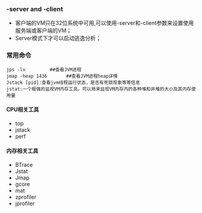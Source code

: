 ### -server and -client

* 客户端的VM只在32位系统中可用,可以使用-server和-client参数来设置使用服务端或客户端的VM；
* Server模式下才可以启动逃逸分析；

### 常用命令

```
jps -lv         ##查看JVM进程
jmap -heap 1436       ##查看JVM进程heap详情
Jstack [pid]:查看jvm线程运行状态，是否有死锁现象等等信息
jstat:一个极强的监视VM内存工具。可以用来监视VM内存内的各种堆和非堆的大小及其内存使用量
```

#### CPU相关工具

* top
* jstack
* perf

#### 

#### 

#### 内存相关工具

* BTrace
* Jstat
* Jmap
* gcore
* mat
* zprofiler
* jprofiler




